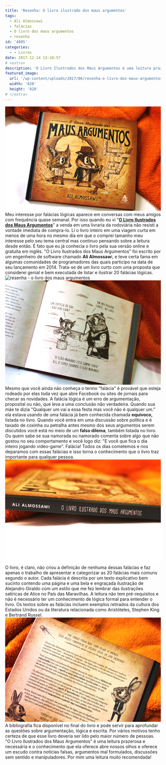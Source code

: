 ```yaml
---
title: 'Resenha: O livro ilustrado dos maus argumentos'
tags:
  - Ali Almossawi
  - falácias
  - O livro dos maus argumentos
  - resenha
id: '4805'
categories:
  - - Livros
date: 2017-12-14 13:10:57
# <extra>
description: 'O Livro Ilustrados dos Maus Argumentos é uma leitura prazerosa e necessária e o conhecimento que ela oferece abre nossos olhos e oferece um escudo'
featured_image: 
  url: '/wp-content/uploads/2017/06/resenha-o-livro-dos-maus-argumentos.jpg'
  width: '828'
  height: '828'
# </extra>
---
```


![resumo do livro - o livro dos maus argumentos](/wp-content/uploads/2017/06/resenha-o-livro-dos-maus-argumentos.jpg) Meu interesse por falácias lógicas aparece em conversas com meus amigos com frequência quase semanal. Por isso quando eu vi "[**O Livro Ilustrados dos Maus Argumentos**](http://www.esextante.com.br/livros/olivroilustradodosmausargumentos/)" a venda em uma livraria da rodoviária não resisti a vontade imediata de compra-lo. Lí o livro inteiro em uma viagem curta em menos de uma hora no mesmo dia em que o comprei tamanho meu interesse pelo seu tema central mas continuo pensando sobre a leitura desde então. É fato que eu já conhecia o livro pela sua versão online e gratuita em inglês. "O Livro Ilustrados dos Maus Argumentos" foi escrito por um engenheiro de software chamado **Ali Almossaw**i, e teve certa fama em algumas comunidades de programadores das quais participo na data de seu lançamento em 2014. Trata-se de um livro curto com uma proposta que considerei genial e bem executada de listar e ilustrar 20 falácias lógicas. ![resenha - o livro dos maus argumentos ](/wp-content/uploads/2017/06/página-do-livro-o-livro-dos-maus-argumentos.jpg) ![página do livro - o livro dos maus argumentos](/wp-content/uploads/2017/06/resumo-do-livro-o-livro-dos-maus-argumentos.jpg) Mesmo que você ainda não conheça o termo "falácia" é provável que esteja rodeado por elas toda vez que abre Facebook ou sites de jornais para checar as novidades. A falácia lógica é um erro de argumentação, proposital ou não, que leva a uma conclusão não verdadeira.  Quando sua mãe te dizia "Qualquer um vai a essa festa mas você não é qualquer um." ela estava usando de uma falácia já bem conhecida chamada **equívoco,** listada no livro. Quando você entra em uma discussão sobre política e é taxado de coxinha ou petralha antes mesmo dos seus argumentos serem discutidos você está no meio de um **falso dilema**, também listada no livro. Ou quem sabe se sua namorada ou namorado comenta sobre algo que não gostou no seu comportamento e você logo diz: "E você que fica o dia inteiro jogando video-game". Falácia! Todos os dias cometemos e nos deparamos com essas falácias e isso torna o conhecimento que o livro traz importante para qualquer pessoa. ![resumo do livro - o livro dos maus argumentos ](/wp-content/uploads/2017/06/lombada-do-livro-o-livro-dos-maus-argumentos.jpg) O livro, é claro, não criou a definição de nenhuma dessas falácias e faz apenas o trabalho de apresentar e categorizar as 20 falácias mais comuns segundo o autor. Cada falácia é descrita por um texto explicativo bem sucinto contendo uma página e uma bela e engraçada ilustração de Alejandro Giraldo com um estilo que me fez lembrar das ilustrações satíricas de Alice no País das Maravilhas. A leitura não tem pré-requisitos e não é necessário ter um conhecimento de lógica formal para entender o livro.  Os textos sobre as falácias incluem exemplos retirados da cultura dos Estados Unidos ou da literatura relacionada como Aristóteles, Stephen King e Bertrand Russel. ![resumo do livro - o livro dos maus argumentos](/wp-content/uploads/2017/06/contra-capa-o-livro-dos-maus-argumentos.jpg) A bibliografia fica disponível no final do livro e pode servir para aprofundar as questões sobre argumentação, lógica e escrita.  Por vários motivos tenho certeza de que esse livro deveria ser lido pelo maior número de pessoas. "O Livro Ilustrados dos Maus Argumentos" é uma leitura prazerosa e necessária e o conhecimento que ela oferece abre nossos olhos e oferece um escudo contra notícias falsas, argumentos mal formulados, discussões sem sentido e manipuladores. Por mim uma leitura muito recomendada!
